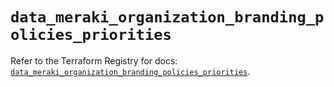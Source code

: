 # `data_meraki_organization_branding_policies_priorities`

Refer to the Terraform Registry for docs: [`data_meraki_organization_branding_policies_priorities`](https://registry.terraform.io/providers/ciscodevnet/meraki/1.7.1/docs/data-sources/organization_branding_policies_priorities).
